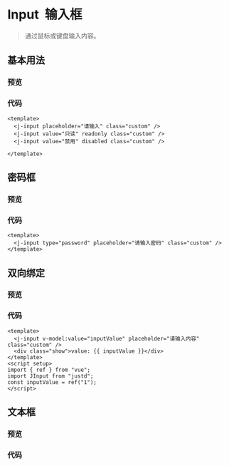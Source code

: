 
<script setup>
  import InputDemo1 from '../components/input-demo-1.vue'
  import InputDemo2 from '../components/input-demo-2.vue'
  import InputDemo3 from '../components/input-demo-3.vue'
  import InputDemo4 from '../components/input-demo-4.vue'

</script>

# Input &nbsp;输入框

> 通过鼠标或键盘输入内容。

## 基本用法

### 预览

<input-demo-1 />

### 代码

```vue
<template>
  <j-input placeholder="请输入" class="custom" />
  <j-input value="只读" readonly class="custom" />
  <j-input value="禁用" disabled class="custom" />

</template>
```

## 密码框

### 预览

<input-demo-2 />

### 代码

```vue
<template>
  <j-input type="password" placeholder="请输入密码" class="custom" />
</template>
```

## 双向绑定

### 预览

<input-demo-3 />

### 代码

```vue
<template>
  <j-input v-model:value="inputValue" placeholder="请输入内容" class="custom" />
  <div class="show">value: {{ inputValue }}</div>
</template>
<script setup>
import { ref } from "vue";
import JInput from "justd";
const inputValue = ref("1");
</script>
```

## 文本框

### 预览

<input-demo-4 />

### 代码

```vue

```
